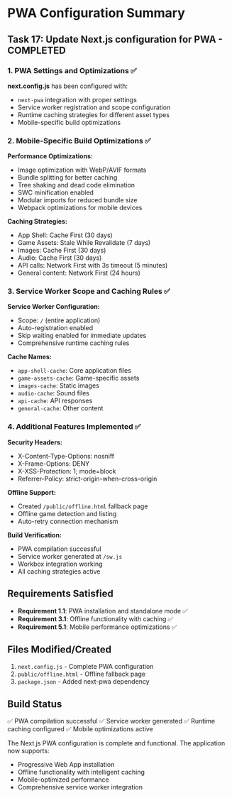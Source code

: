 # PWA Configuration Summary

## Task 17: Update Next.js configuration for PWA - COMPLETED

### 1. PWA Settings and Optimizations ✅

**next.config.js** has been configured with:
- `next-pwa` integration with proper settings
- Service worker registration and scope configuration
- Runtime caching strategies for different asset types
- Mobile-specific build optimizations

### 2. Mobile-Specific Build Optimizations ✅

**Performance Optimizations:**
- Image optimization with WebP/AVIF formats
- Bundle splitting for better caching
- Tree shaking and dead code elimination
- SWC minification enabled
- Modular imports for reduced bundle size
- Webpack optimizations for mobile devices

**Caching Strategies:**
- App Shell: Cache First (30 days)
- Game Assets: Stale While Revalidate (7 days)
- Images: Cache First (30 days)
- Audio: Cache First (30 days)
- API calls: Network First with 3s timeout (5 minutes)
- General content: Network First (24 hours)

### 3. Service Worker Scope and Caching Rules ✅

**Service Worker Configuration:**
- Scope: `/` (entire application)
- Auto-registration enabled
- Skip waiting enabled for immediate updates
- Comprehensive runtime caching rules

**Cache Names:**
- `app-shell-cache`: Core application files
- `game-assets-cache`: Game-specific assets
- `images-cache`: Static images
- `audio-cache`: Sound files
- `api-cache`: API responses
- `general-cache`: Other content

### 4. Additional Features Implemented ✅

**Security Headers:**
- X-Content-Type-Options: nosniff
- X-Frame-Options: DENY
- X-XSS-Protection: 1; mode=block
- Referrer-Policy: strict-origin-when-cross-origin

**Offline Support:**
- Created `/public/offline.html` fallback page
- Offline game detection and listing
- Auto-retry connection mechanism

**Build Verification:**
- PWA compilation successful
- Service worker generated at `/sw.js`
- Workbox integration working
- All caching strategies active

## Requirements Satisfied

- **Requirement 1.1**: PWA installation and standalone mode ✅
- **Requirement 3.1**: Offline functionality with caching ✅  
- **Requirement 5.1**: Mobile performance optimizations ✅

## Files Modified/Created

1. `next.config.js` - Complete PWA configuration
2. `public/offline.html` - Offline fallback page
3. `package.json` - Added next-pwa dependency

## Build Status

✅ PWA compilation successful
✅ Service worker generated
✅ Runtime caching configured
✅ Mobile optimizations active

The Next.js PWA configuration is complete and functional. The application now supports:
- Progressive Web App installation
- Offline functionality with intelligent caching
- Mobile-optimized performance
- Comprehensive service worker integration